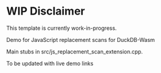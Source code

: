 # WIP Disclaimer
This template is currently work-in-progress.


Demo for JavaScript replacement scans for DuckDB-Wasm

Main stubs in src/js_replacement_scan_extension.cpp.

To be updated with live demo links

